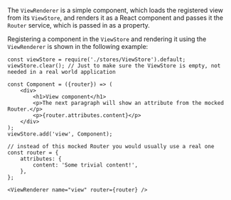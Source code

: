 The `ViewRenderer` is a simple component, which loads the registered view from its `ViewStore`, and renders it as a
React component and passes it the `Router` service, which is passed in as a property.

Registering a component in the `ViewStore` and rendering it using the `ViewRenderer` is shown in the following example:

```
const viewStore = require('./stores/ViewStore').default;
viewStore.clear(); // Just to make sure the ViewStore is empty, not needed in a real world application

const Component = ({router}) => (
    <div>
        <h1>View component</h1>
        <p>The next paragraph will show an attribute from the mocked Router.</p>
        <p>{router.attributes.content}</p>
    </div>
);
viewStore.add('view', Component);

// instead of this mocked Router you would usually use a real one
const router = {
    attributes: {
        content: 'Some trivial content!',
    },
};

<ViewRenderer name="view" router={router} />
```
